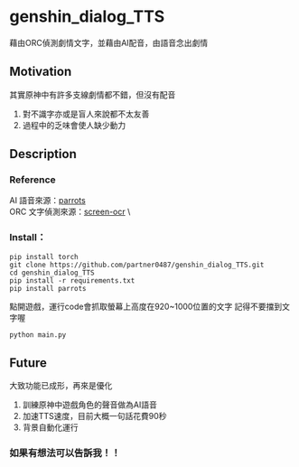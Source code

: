 # genshin_dialog_TTS
藉由ORC偵測劇情文字，並藉由AI配音，由語音念出劇情

## Motivation
其實原神中有許多支線劇情都不錯，但沒有配音
1. 對不識字亦或是盲人來說都不太友善
2. 過程中的乏味會使人缺少動力

## Description
### Reference
AI 語音來源：[parrots](https://github.com/shibing624/parrots.git) \
ORC 文字偵測來源：[screen-ocr](https://github.com/wolfmanstout/screen-ocr) \

### Install：
```shell
pip install torch
git clone https://github.com/partner0487/genshin_dialog_TTS.git
cd genshin_dialog_TTS
pip install -r requirements.txt
pip install parrots
```

點開遊戲，運行code會抓取螢幕上高度在920~1000位置的文字
記得不要擋到文字喔
```python
python main.py
```

## Future
大致功能已成形，再來是優化
1. 訓練原神中遊戲角色的聲音做為AI語音
2. 加速TTS速度，目前大概一句話花費90秒
3. 背景自動化運行

### 如果有想法可以告訴我！！
